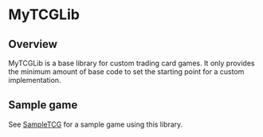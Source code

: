 # MyTCGLib

## Overview

MyTCGLib is a base library for custom trading card games. It only provides the minimum amount of base code to set the starting point for a custom implementation.

## Sample game

See [SampleTCG](https://github.com/CAMongrel/SampleTCG) for a sample game using this library.

